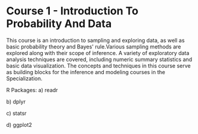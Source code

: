 # Course 1 - Introduction To Probability And Data

This course is an introduction to sampling and exploring data, as well as basic probability theory and Bayes' rule.Various sampling methods are explored along with their scope of inference. A variety of exploratory data analysis techniques are covered, including numeric summary statistics and basic data visualization.  The concepts and techniques in this course  serve as building blocks for the inference and modeling courses in the Specialization.

R Packages:
a) readr

b) dplyr

c) statsr

d) ggplot2
